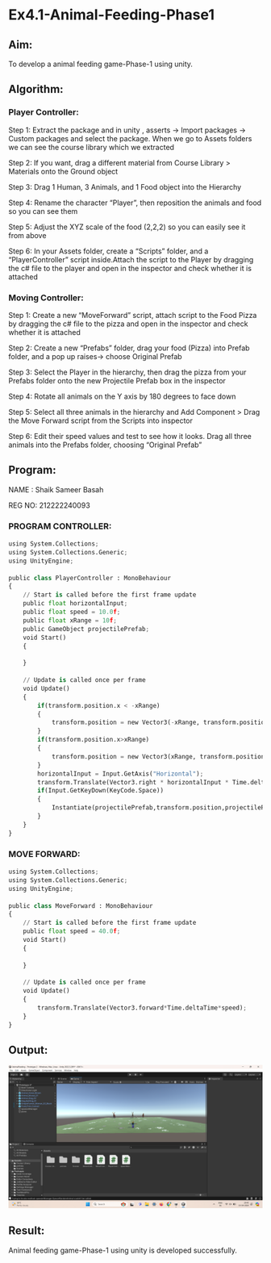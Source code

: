 # Ex4.1-Animal-Feeding-Phase1

## Aim:
To develop a animal feeding game-Phase-1 using unity.

## Algorithm:

### Player Controller:

Step 1:
Extract the package and in unity , asserts -> Import packages -> Custom packages and select the package. When we go to Assets folders we can see the course library which we extracted

Step 2:
If you want, drag a different material from Course Library > Materials onto the Ground object

Step 3:
Drag 1 Human, 3 Animals, and 1 Food object into the Hierarchy

Step 4:
Rename the character “Player”, then reposition the animals and food so you can see them

Step 5:
Adjust the XYZ scale of the food (2,2,2) so you can easily see it from above

Step 6:
In your Assets folder, create a “Scripts” folder, and a “PlayerController” script inside.Attach the script to the Player by dragging the c# file to the player and open in the inspector and check whether it is attached

### Moving Controller:

Step 1:
Create a new “MoveForward” script, attach script to the Food Pizza by dragging the c# file to the pizza and open in the inspector and check whether it is attached

Step 2:
Create a new “Prefabs” folder, drag your food (Pizza) into Prefab folder, and a pop up raises-> choose Original Prefab

Step 3:
Select the Player in the hierarchy, then drag the pizza from your Prefabs folder onto the new Projectile Prefab box in the inspector

Step 4:
Rotate all animals on the Y axis by 180 degrees to face down

Step 5:
Select all three animals in the hierarchy and Add Component > Drag the Move Forward script from the Scripts into inspector

Step 6:
Edit their speed values and test to see how it looks. Drag all three animals into the Prefabs folder, choosing “Original Prefab”

## Program:

NAME : Shaik Sameer Basah

 REG NO: 212222240093

### PROGRAM CONTROLLER:

```python
using System.Collections;
using System.Collections.Generic;
using UnityEngine;

public class PlayerController : MonoBehaviour
{
    // Start is called before the first frame update
    public float horizontalInput;
    public float speed = 10.0f;
    public float xRange = 10f;
    public GameObject projectilePrefab;
    void Start()
    {
        
    }

    // Update is called once per frame
    void Update()
    {
        if(transform.position.x < -xRange)
        {
            transform.position = new Vector3(-xRange, transform.position.y, transform.position.z);
        }
        if(transform.position.x>xRange)
        {
            transform.position = new Vector3(xRange, transform.position.y, transform.position.z);
        }
        horizontalInput = Input.GetAxis("Horizontal");
        transform.Translate(Vector3.right * horizontalInput * Time.deltaTime * speed);
        if(Input.GetKeyDown(KeyCode.Space))
        {
            Instantiate(projectilePrefab,transform.position,projectilePrefab.transform.rotation);
        }
    }
}
```
### MOVE FORWARD:

```python
using System.Collections;
using System.Collections.Generic;
using UnityEngine;

public class MoveForward : MonoBehaviour
{
    // Start is called before the first frame update
    public float speed = 40.0f;
    void Start()
    {
        
    }

    // Update is called once per frame
    void Update()
    {
        transform.Translate(Vector3.forward*Time.deltaTime*speed);
    }
}
```
## Output:

![alt text](<pic.png>)

## Result:

Animal feeding game-Phase-1 using unity is developed successfully.
